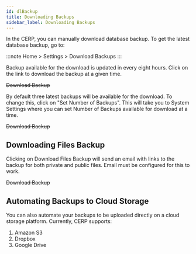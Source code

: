 ```yaml
---
id: dlBackup
title: Downloading Backups
sidebar_label: Downloading Backups
---
```


In the CERP, you can manually download database backup. To get the latest database backup, go to:

:::note
Home > Settings > Download Backups
:::

Backup available for the download is updated in every eight hours. Click on the link to download the backup at a given time.

~~Download Backup~~

By default three latest backups will be available for the download. To change this, click on "Set Number of Backups". This will take you to System Settings where you can set Number of Backups available for download at a time.

~~Download Backup~~

## Downloading Files Backup

Clicking on Download Files Backup will send an email with links to the backup for both private and public files. Email must be configured for this to work.

~~Download Backup~~

## Automating Backups to Cloud Storage

You can also automate your backups to be uploaded directly on a cloud storage platform. Currently, CERP supports:

1. Amazon S3
1. Dropbox
1. Google Drive
